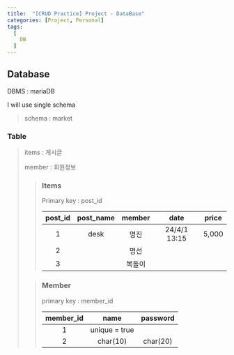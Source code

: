 ```yaml
---
title:  "[CRUD Practice] Project - DataBase"
categories: [Project, Personal]
tags:
  [
    DB
  ] 
---
```


## Database

DBMS : mariaDB

I will use single schema

> schema : market

### Table

> items : 게시글
>
> member : 회원정보
>
> > ### Items
> >
> > Primary key : post_id
> >
> > | post_id | post_name | member |     date     | price |
> > | :-----: | :-------: | :----: | :----------: | :---: |
> > |    1    |   desk    |  명진  | 24/4/1 13:15 | 5,000 |
> > |    2    |           |  명선  |              |       |
> > |    3    |           | 복돌이 |              |       |
>
> >
> >
> >### Member
> >
> >primary key : member_id
> >
> >| member_id |     name      | password |
> >| :-------: | :-----------: | :------: |
> >|     1     | unique = true |          |
> >|     2     |   char(10)    | char(20) |
> >
> >
